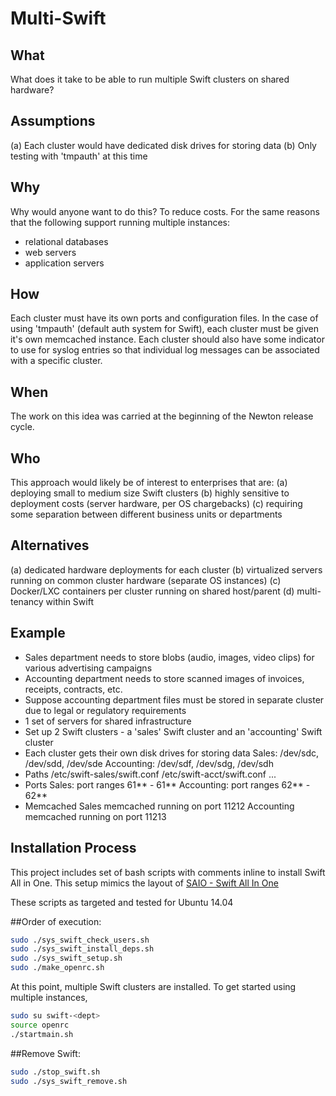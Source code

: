 Multi-Swift
===========

What
----
What does it take to be able to run multiple Swift clusters on shared hardware?

Assumptions
-----------
(a) Each cluster would have dedicated disk drives for storing data
(b) Only testing with 'tmpauth' at this time

Why
---
Why would anyone want to do this? To reduce costs. For the same reasons that the
following support running multiple instances:
- relational databases
- web servers
- application servers

How
---
Each cluster must have its own ports and configuration files. In the case of using
'tmpauth' (default auth system for Swift), each cluster must be given it's own
memcached instance. Each cluster should also have some indicator to use for syslog
entries so that individual log messages can be associated with a specific cluster.

When
----
The work on this idea was carried at the beginning of the Newton release cycle.

Who
---
This approach would likely be of interest to enterprises that are:
(a) deploying small to medium size Swift clusters
(b) highly sensitive to deployment costs (server hardware, per OS chargebacks)
(c) requiring some separation between different business units or departments

Alternatives
------------
(a) dedicated hardware deployments for each cluster
(b) virtualized servers running on common cluster hardware (separate OS instances)
(c) Docker/LXC containers per cluster running on shared host/parent
(d) multi-tenancy within Swift

Example
-------
- Sales department needs to store blobs (audio, images, video clips) for various
advertising campaigns
- Accounting department needs to store scanned images of invoices, receipts,
contracts, etc.
- Suppose accounting department files must be stored in separate cluster due to
legal or regulatory requirements
- 1 set of servers for shared infrastructure
- Set up 2 Swift clusters - a 'sales' Swift cluster and an 'accounting' Swift
cluster
- Each cluster gets their own disk drives for storing data
	Sales: /dev/sdc, /dev/sdd, /dev/sde
	Accounting: /dev/sdf, /dev/sdg, /dev/sdh
- Paths
    /etc/swift-sales/swift.conf
    /etc/swift-acct/swift.conf
    ...
- Ports
    Sales: port ranges 61** - 61**
    Accounting: port ranges 62** - 62**
- Memcached
    Sales memcached running on port 11212
    Accounting memcached running on port 11213

Installation Process
-------------------
This project includes set of bash scripts with comments inline to install Swift All in One. This setup mimics the layout of [SAIO - Swift All In One](http://docs.openstack.org/developer/swift/development_saio.html)

These scripts as targeted and tested for Ubuntu 14.04

##Order of execution:

```bash
sudo ./sys_swift_check_users.sh
sudo ./sys_swift_install_deps.sh
sudo ./sys_swift_setup.sh
sudo ./make_openrc.sh
```

At this point, multiple Swift clusters are installed. To get started using multiple instances,

```bash
sudo su swift-<dept>
source openrc
./startmain.sh
```

##Remove Swift:

```bash
sudo ./stop_swift.sh
sudo ./sys_swift_remove.sh
```
